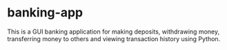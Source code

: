 # banking-app
This is a GUI banking application for making deposits, withdrawing money, transferring money to others and viewing transaction history using Python.
